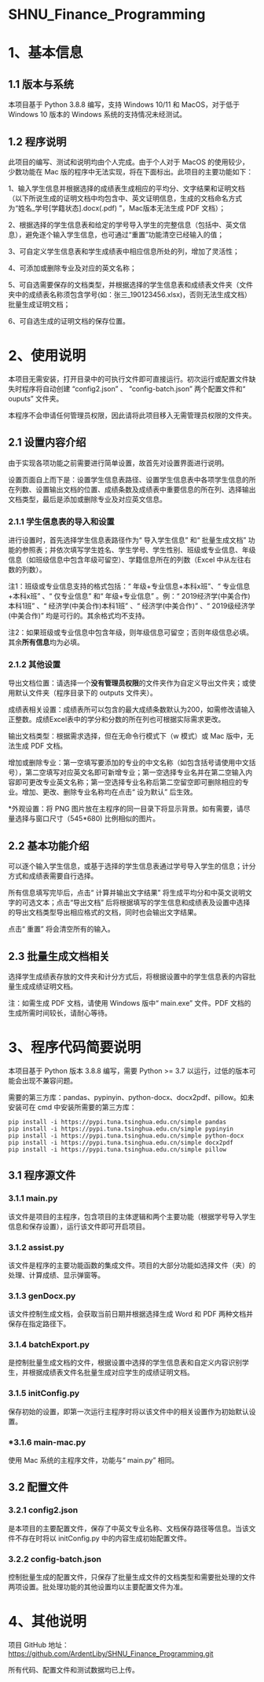 # SHNU_Finance_Programming

# 1、基本信息

## 1.1 版本与系统

本项目基于 Python 3.8.8 编写，支持 Windows 10/11 和 MacOS，对于低于 Windows 10 版本的 Windows 系统的支持情况未经测试。



## 1.2 程序说明

此项目的编写、测试和说明均由个人完成。由于个人对于 MacOS 的使用较少，少数功能在 Mac 版的程序中无法实现，将在下面标出。此项目的主要功能如下：

1、输入学生信息并根据选择的成绩表生成相应的平均分、文字结果和证明文档（以下所说生成的证明文档中均包含中、英文证明信息，生成的文档命名方式为“姓名_学号[学籍状态].docx(.pdf) ”，Mac版本无法生成 PDF 文档）；

2、根据选择的学生信息表和给定的学号导入学生的完整信息（包括中、英文信息），避免逐个输入学生信息，也可通过“重置”功能清空已经输入的值；

3、可自定义学生信息表和学生成绩表中相应信息所处的列，增加了灵活性；

4、可添加或删除专业及对应的英文名称；

5、可自选需要保存的文档类型，并根据选择的学生信息表和成绩表文件夹（文件夹中的成绩表名称须包含学号(如：张三_190123456.xlsx)，否则无法生成文档）批量生成证明文档；

6、可自选生成的证明文档的保存位置。



# 2、使用说明

本项目无需安装，打开目录中的可执行文件即可直接运行。初次运行或配置文件缺失时程序将自动创建 “config2.json” 、 “config-batch.json” 两个配置文件和“ ouputs” 文件夹。

本程序不会申请任何管理员权限，因此请将此项目移入无需管理员权限的文件夹。



## 2.1 设置内容介绍

由于实现各项功能之前需要进行简单设置，故首先对设置界面进行说明。

设置页面自上而下是：设置学生信息表路径、设置学生信息表中各项学生信息的所在列数、设置输出文档的位置、成绩条数及成绩表中重要信息的所在列、选择输出文档类型，最后是添加或删除专业及对应英文信息。



### 2.1.1 学生信息表的导入和设置

进行设置时，首先选择学生信息表路径作为“ 导入学生信息” 和“ 批量生成文档” 功能的参照表；并依次填写学生姓名、学生学号、学生性别、班级或专业信息、年级信息（如班级信息中包含年级可留空）、学籍信息所在的列数（Excel 中从左往右数的列数）。

注1：班级或专业信息支持的格式包括：“ 年级+专业信息+本科x班”、“ 专业信息+本科x班”  、“ 仅专业信息” 和“ 年级+专业信息” 。例：“ 2019经济学(中美合作)本科1班” 、“ 经济学(中美合作)本科1班” 、“ 经济学(中美合作)” 、“ 2019级经济学(中美合作)” 均是可行的。其余格式均不支持。

注2：如果班级或专业信息中包含年级，则年级信息可留空；否则年级信息必填。其余**所有信息**均为必填。



### 2.1.2 其他设置

导出文档位置：请选择一个**没有管理员权限**的文件夹作为自定义导出文件夹；或使用默认文件夹（程序目录下的 outputs 文件夹）。

成绩表相关设置：成绩表所可以包含的最大成绩条数默认为200，如需修改请输入正整数。成绩Excel表中的学分和分数的所在列也可根据实际需求更改。

输出文档类型：根据需求选择，但在无命令行模式下（w 模式）或 Mac 版中，无法生成 PDF 文档。

增加或删除专业：第一空填写要添加的专业的中文名称（如包含括号请使用中文括号），第二空填写对应英文名即可新增专业；第一空选择专业名并在第二空输入内容即可更改专业英文名称；第一空选择专业名称后第二空留空即可删除相应的专业。增加、更改、删除专业名称均在点击“ 设为默认” 后生效。

\*外观设置：将 PNG 图片放在主程序的同一目录下将显示背景。如有需要，请尽量选择与窗口尺寸（545\*680) 比例相似的图片。



## 2.2 基本功能介绍

可以逐个输入学生信息，或基于选择的学生信息表通过学号导入学生的信息；计分方式和成绩表需要自行选择。

所有信息填写完毕后，点击“ 计算并输出文字结果” 将生成平均分和中英文说明文字的可选文本；点击“导出文档” 后将根据填写的学生信息和成绩表及设置中选择的导出文档类型导出相应格式的文档，同时也会输出文字结果。

点击“ 重置” 将会清空所有的输入。



## 2.3 批量生成文档相关

选择学生成绩表存放的文件夹和计分方式后，将根据设置中的学生信息表的内容批量生成成绩证明文档。

注：如需生成 PDF 文档，请使用 Windows 版中“ main.exe” 文件。PDF 文档的生成所需时间较长，请耐心等待。



# 3、程序代码简要说明

本项目基于 Python 版本 3.8.8 编写，需要 Python >= 3.7 以运行，过低的版本可能会出现不兼容问题。

需要的第三方库：pandas、pypinyin、python-docx、docx2pdf、pillow。如未安装可在 cmd 中安装所需要的第三方库：

```
pip install -i https://pypi.tuna.tsinghua.edu.cn/simple pandas
pip install -i https://pypi.tuna.tsinghua.edu.cn/simple pypinyin
pip install -i https://pypi.tuna.tsinghua.edu.cn/simple python-docx
pip install -i https://pypi.tuna.tsinghua.edu.cn/simple docx2pdf
pip install -i https://pypi.tuna.tsinghua.edu.cn/simple pillow
```





## 3.1 程序源文件

### 3.1.1 main.py

该文件是项目的主程序，包含项目的主体逻辑和两个主要功能（根据学号导入学生信息和保存设置），运行该文件即可开启项目。



### 3.1.2 assist.py

该文件是程序的主要功能函数的集成文件。项目的大部分功能如选择文件（夹）的处理、计算成绩、显示弹窗等。



### 3.1.3 genDocx.py

该文件控制生成文档，会获取当前日期并根据选择生成 Word 和 PDF 两种文档并保存在指定路径下。



### 3.1.4 batchExport.py

是控制批量生成文档的文件，根据设置中选择的学生信息表和自定义内容识别学生，并根据成绩表文件名批量生成对应学生的成绩证明文档。



### 3.1.5 initConfig.py

保存初始的设置，即第一次运行主程序时将以该文件中的相关设置作为初始默认设置。



### \*3.1.6 main-mac.py

使用 Mac 系统的主程序文件，功能与“ main.py” 相同。



## 3.2 配置文件

### 3.2.1 config2.json

是本项目的主要配置文件，保存了中英文专业名称、文档保存路径等信息。当该文件不存在时将以 initConfig.py 中的内容生成初始配置文件。



### 3.2.2 config-batch.json

控制批量生成的配置文件，只保存了批量生成文件的文档类型和需要批处理的文件两项设置。批处理功能的其他设置均以主要配置文件为准。



# 4、其他说明

项目 GitHub 地址：https://github.com/ArdentLiby/SHNU_Finance_Programming.git

所有代码、配置文件和测试数据均已上传。

